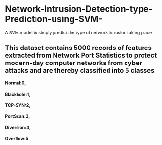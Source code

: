 # Network-Intrusion-Detection-type-Prediction-using-SVM-
A SVM model to simply predict the type of network intrusion taking place

## This dataset contains 5000 records of features extracted from Network Port Statistics to protect modern-day computer networks from cyber attacks and are thereby classified into 5 classes
#### Normal:0, 
#### Blackhole:1, 
#### TCP-SYN:2,
#### PortScan:3, 
#### Diversion:4,
#### Overflow:5

